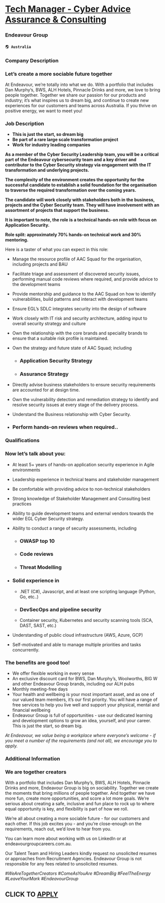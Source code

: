 # [Tech Manager - Cyber Advice Assurance & Consulting](https://www.remotewlb.com/apply/tech-manager-cyber-advice-assurance-consulting)  
### Endeavour Group  
#### `🌎 Australia`  

### Company Description

### Let’s create a more sociable future together

At Endeavour, we’re totally into what we do. With a portfolio that includes Dan Murphy’s, BWS, ALH Hotels, Pinnacle Drinks and more, we love to bring people together. Together we share our passion for our products and industry; it’s what inspires us to dream big, and continue to create new experiences for our customers and teams across Australia. If you thrive on positive energy, we want to meet you!

### Job Description

  * **This is just the start, so dream big**
  * **Be part of a rare large scale transformation project**
  * **Work for industry leading companies**

**As a member of the Cyber Security Leadership team, you will be a critical part of the Endeavour cybersecurity team and a key driver and contributor to the Cyber Security strategy via engagement with the IT transformation and underlying projects.**

 **The complexity of the environment creates the opportunity for the successful candidate to establish a solid foundation for the organisation to traverse the required transformation over the coming years.**

 **The candidate will work closely with stakeholders both in the business, projects and the Cyber Security team. They will have involvement with an assortment of projects that support the business.**

 **It is important to note, the role is a technical hands-on role with focus on Application Security.**

 **Role split: approximately 70% hands-on technical work and 30% mentoring.**

Here is a taster of what you can expect in this role:

  * Manage the resource profile of AAC Squad for the organisation, including projects and BAU

  * Facilitate triage and assessment of discovered security issues, performing manual code reviews where required, and provide advice to the development teams

  * Provide mentorship and guidance to the AAC Squad on how to identify vulnerabilities, build patterns and interact with development teams

  * Ensure EGL’s SDLC integrates security into the design of software

  * Work closely with IT risk and security architecture, adding input to overall security strategy and culture

  * Own the relationship with the core brands and speciality brands to ensure that a suitable risk profile is maintained.

  * Own the strategy and future state of AAC Squad; including

    * ### Application Security Strategy

    * ### Assurance Strategy

  * Directly advise business stakeholders to ensure security requirements are accounted for at design time.

  * Own the vulnerability detection and remediation strategy to identify and resolve security issues at every stage of the delivery process.

  * Understand the Business relationship with Cyber Security.

  * ### Perform hands-on reviews when required..

### Qualifications

### Now let’s talk about you:

  * At least 5+ years of hands-on application security experience in Agile environments

  * Leadership experience in technical teams and stakeholder management

  * Be comfortable with providing advice to non-technical stakeholders

  * Strong knowledge of Stakeholder Management and Consulting best practices

  * Ability to guide development teams and external vendors towards the wider EGL Cyber Security strategy.

  * Ability to conduct a range of security assessments, including 

    * ### OWASP top 10

    * ### Code reviews

    * ### Threat Modelling

  * ### Solid experience in

    * .NET (C#), Javascript, and at least one scripting language (Python, Go, etc..)

    * ### DevSecOps and pipeline security

    * Container security, Kubernetes and security scanning tools (SCA, DAST, SAST, etc.)

  * Understanding of public cloud infrastructure (AWS, Azure, GCP)

  * Self-motivated and able to manage multiple priorities and tasks concurrently.

### The benefits are good too!

  * We offer flexible working in every sense
  * An exclusive discount card for BWS, Dan Murphy’s, Woolworths, BIG W and other Endeavour Group brands, including our ALH pubs
  * Monthly meeting-free days 
  * Your health and wellbeing is your most important asset, and as one of our valued team members, it’s our first priority. You will have a range of free services to help you live well and support your physical, mental and financial wellbeing
  * Endeavour Group is full of opportunities - use our dedicated learning and development options to grow an idea, yourself, and your career. This is just the start, so dream big.

_At Endeavour, we value being a workplace where everyone’s welcome - if you meet a number of the requirements (and not all), we encourage you to apply._

### Additional Information

### We are together creators

With a portfolio that includes Dan Murphy’s, BWS, ALH Hotels, Pinnacle Drinks and more, Endeavour Group is big on sociability. Together we create the moments that bring millions of people together. And together we have more fun, create more opportunities, and score a lot more goals. We’re serious about creating a safe, inclusive and fun place to rock up to where equal opportunity is key, and flexibility is part of how we roll.

We’re all about creating a more sociable future - for our customers and each other. If this job excites you - and you’re close-enough on the requirements, reach out, we’d love to hear from you.

You can learn more about working with us on LinkedIn or at endeavourgroupcareers.com.au.

Our Talent Team and Hiring Leaders kindly request no unsolicited resumes or approaches from Recruitment Agencies. Endeavour Group is not responsible for any fees related to unsolicited resumes.

 _#WeAreTogetherCreators #ComeAsYouAre #DreamBig #FeelTheEnergy #LeaveYourMark #EndeavourGroup_

  
## CLICK TO [APPLY](https://www.remotewlb.com/apply/tech-manager-cyber-advice-assurance-consulting)

